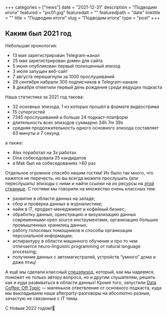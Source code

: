 +++
categories = ["news"]
date = "2021-12-31"
description = "Подводим итоги"
featured = "pic01.jpg"
featuredalt = ""
featuredpath = "date"
linktitle = ""
title = "Подводим итоги"
slug = "Подводим итоги"
type = "post"
+++

## Каким был 2021 год

Небольшая хронология:
- 13 мая зарегистрирован Telegram-канал
- 25 мая зарегистрирован домен для сайта
- 5 июня опубликован первый полноценный эпизод
- 3 июля запущен веб-сайт
- 7 августа перешагнули за 1000 прослушиваний
- 29 сентября набрали 300 подписчиков в Telegram-канале
- 8 декабря отметили первый день рождения среди ведущих подкаста

Наша статистика за 2021 год такова:
- 32 основных эпизода, 1 из которых прошёл в формате видеострима
- 15 супергостей
- 7345 прослушиваний и больше 24 подкаст-платформ
- длительность всех эпизодов суммарно 34h 7m 39s
- средняя продолжительность одного основного эпизода составляет 63 минуты и 7 секунд

а также:
- Alex поработал на 3х работах
- Dina собеседовала 25 кандидатов
- а Mak был на собеседованиях >60 раз


Отдельное огромное спасибо нашим гостям! Их было так много, что кажется не перечесть, но вы всегда можете прослушать (или переслушать) эпизоды с ними и найти ссылки на их ресурсы на [этой странице](/guest/). С гостями мы говорили на множество очень классных тем:
- развитие в области данных на западе;
- сбор и проверка данных в журналистике;
- найм в IT, продакт-менеджмент и кофейный бизнес;
- обработку данных, оркестрацию и визуализацию данных современными open source инструментами, организацию больших промышленных хранилищ данных;
- работу голосовых помощников и способы организации персональной информации;
- аспирантуру в области машинного обучения и про то чем отличается neuro-linguistic programming от natural language processing;
- получение данных с автомагистралей, устройств “умного” дома и даже птиц!

А ещё мы сделали классный [спецэпизод](https://anchor.fm/data-coffee/episodes/23-bonus-e197nft), который, как мы надеемся, поможет не только автору вопроса, но и другим слушателям, решить как и куда развиваться в области данных! Кроме того, запустили [Data Coffee: Off Topic](http://anchor.fm/data-coffee-off-topic) — маленькое ответвление от основного подкаста, куда мы выкладываем наши afterparty-разговоры на абсолютно разные, зачастую не связанные с IT темы.

С Новым 2022 годом!🎄
